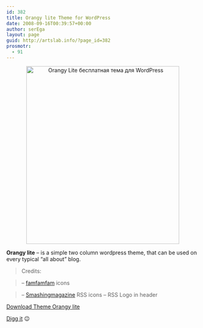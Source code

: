 ```yaml
---
id: 382
title: Orangy lite Theme for WordPress
date: 2008-09-16T00:39:57+00:00
author: serEga
layout: page
guid: http://artslab.info/?page_id=382
prosmotr:
  - 91
---
```

<p style="text-align: center;">
  <a href="http://artslab.info/wp-content/uploads/orangy.jpg"><img class="aligncenter" title="orangy_prev_mini" src="http://artslab.info/wp-content/uploads/orangy_prev_mini.jpg" alt="Orangy Lite бесплатная тема для WordPress" width="400" height="464" /></a>
</p>

**Orangy lite** &#8211; is a simple two column wordpress theme, that can be used on every typical &#8220;all about&#8221; blog.

> Credits:
  
> &#8211; <a href="http://www.famfamfam.com/lab/icons/" target="_blank">famfamfam</a> icons
  
> &#8211; <a href="http://www.smashingmagazine.com/2008/04/01/fresh-free-and-gorgeous-rssfeed-icons/" target="_blank">Smashingmagazine</a> RSS icons &#8211; RSS Logo in header

<a href="http://www.box.net/shared/u7o5ah4n4y" target="_blank">Download Theme Orangy lite</a>
  
<a href="http://digg.com/design/Orangy_lite_Theme_for_Wordpress" target="_blank">Digg it</a> 😉